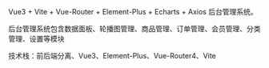 <!--
 * @Author: qiaosong 920323693@qq.com
 * @Date: 2023-02-05 15:13:05
 * @LastEditors: qiaosong 920323693@qq.com
 * @LastEditTime: 2023-02-25 21:36:14
 * @FilePath: \newbee-admimn\README.md
 * @Description: 这是默认设置,请设置`customMade`, 打开koroFileHeader查看配置 进行设置: https://github.com/OBKoro1/koro1FileHeader/wiki/%E9%85%8D%E7%BD%AE
-->
Vue3 + Vite + Vue-Router + Element-Plus + Echarts + Axios 后台管理系统。

后台管理系统包含数据面板、轮播图管理、商品管理、订单管理、会员管理、分类管理、设置等模块

技术栈：前后端分离、Vue3、Element-Plus、Vue-Router4、Vite
